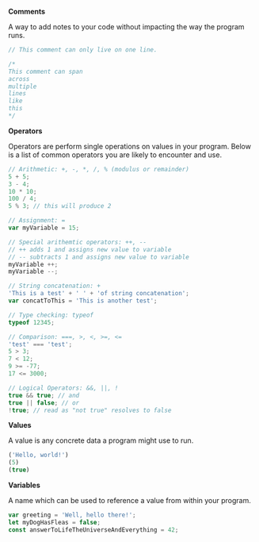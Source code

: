 <!--bl
(filemeta
    (title "Programming Foundations"))
/bl-->

**Comments**

A way to add notes to your code without impacting the way the program runs.

```javascript
// This comment can only live on one line.

/*
This comment can span
across
multiple
lines
like
this
*/
```

**Operators**

Operators are perform single operations on values in your program.  Below is a list of common operators you are likely to encounter and use.

```javascript
// Arithmetic: +, -, *, /, % (modulus or remainder)
5 + 5;
3 - 4;
10 * 10;
100 / 4;
5 % 3; // this will produce 2

// Assignment: =
var myVariable = 15;

// Special arithemtic operators: ++, --
// ++ adds 1 and assigns new value to variable
// -- subtracts 1 and assigns new value to variable
myVariable ++; 
myVariable --; 

// String concatenation: +
'This is a test' + ' ' + 'of string concatenation';
var concatToThis = 'This is another test';

// Type checking: typeof
typeof 12345;

// Comparison: ===, >, <, >=, <=
'test' === 'test';
5 > 3;
7 < 12;
9 >= -77;
17 <= 3000;

// Logical Operators: &&, ||, !
true && true; // and
true || false; // or
!true; // read as "not true" resolves to false
```

**Values**

A value is any concrete data a program might use to run.

```javascript
('Hello, world!')
(5)
(true)
```

**Variables**

A name which can be used to reference a value from within your program.

```javascript
var greeting = 'Well, hello there!';
let myDogHasFleas = false;
const answerToLifeTheUniverseAndEverything = 42;
```

